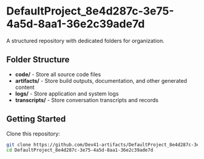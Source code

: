 # DefaultProject_8e4d287c-3e75-4a5d-8aa1-36e2c39ade7d
A structured repository with dedicated folders for organization.

## Folder Structure

- **code/** - Store all source code files
- **artifacts/** - Store build outputs, documentation, and other generated content
- **logs/** - Store application and system logs
- **transcripts/** - Store conversation transcripts and records

## Getting Started

Clone this repository:
```bash
git clone https://github.com/Dev41-artifacts/DefaultProject_8e4d287c-3e75-4a5d-8aa1-36e2c39ade7d
cd DefaultProject_8e4d287c-3e75-4a5d-8aa1-36e2c39ade7d
```
